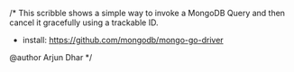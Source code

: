 /*
 This scribble shows a simple way to invoke a MongoDB Query and then cancel it gracefully using a trackable ID.

 * install: https://github.com/mongodb/mongo-go-driver

 @author Arjun Dhar
*/
